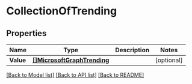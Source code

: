 # CollectionOfTrending

## Properties

Name | Type | Description | Notes
------------ | ------------- | ------------- | -------------
**Value** | [**[]MicrosoftGraphTrending**](microsoft.graph.trending.md) |  | [optional] 

[[Back to Model list]](../README.md#documentation-for-models) [[Back to API list]](../README.md#documentation-for-api-endpoints) [[Back to README]](../README.md)


